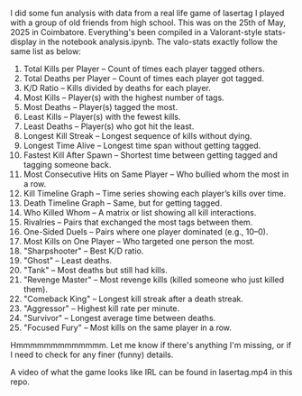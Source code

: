 I did some fun analysis with data from a real life game of lasertag I played with a group of old friends from high school. This was on the 25th of May, 2025 in Coimbatore. Everything's been compiled in a Valorant-style stats-display in the notebook analysis.ipynb. The valo-stats exactly follow the same list as below:

1. Total Kills per Player – Count of times each player tagged others.
2. Total Deaths per Player – Count of times each player got tagged.
3. K/D Ratio – Kills divided by deaths for each player.
4. Most Kills – Player(s) with the highest number of tags.
5. Most Deaths – Player(s) tagged the most.
6. Least Kills – Player(s) with the fewest kills.
7. Least Deaths – Player(s) who got hit the least.
8. Longest Kill Streak – Longest sequence of kills without dying.
9. Longest Time Alive – Longest time span without getting tagged.
10. Fastest Kill After Spawn – Shortest time between getting tagged and tagging someone back.
11. Most Consecutive Hits on Same Player – Who bullied whom the most in a row.
12. Kill Timeline Graph – Time series showing each player’s kills over time.
13. Death Timeline Graph – Same, but for getting tagged.
14. Who Killed Whom – A matrix or list showing all kill interactions.
15. Rivalries – Pairs that exchanged the most tags between them.
16. One-Sided Duels – Pairs where one player dominated (e.g., 10–0).
17. Most Kills on One Player – Who targeted one person the most.
18. "Sharpshooter" – Best K/D ratio.
19. "Ghost" – Least deaths.
20. "Tank" – Most deaths but still had kills.
21. "Revenge Master" – Most revenge kills (killed someone who just killed them).
22. "Comeback King" – Longest kill streak after a death streak.
23. "Aggressor" – Highest kill rate per minute.
24. "Survivor" – Longest average time between deaths.
25. "Focused Fury" – Most kills on the same player in a row.

Hmmmmmmmmmmmmm. Let me know if there's anything I'm missing, or if I need to check for any finer (funny) details.

A video of what the game looks like IRL can be found in lasertag.mp4 in this repo.